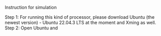 Instruction for simulation

Step 1: For running this kind of processor, please download Ubuntu (the newest version) - Ubuntu 22.04.3 LTS at the moment and Xming as well.
Step 2: Open Ubuntu and 
